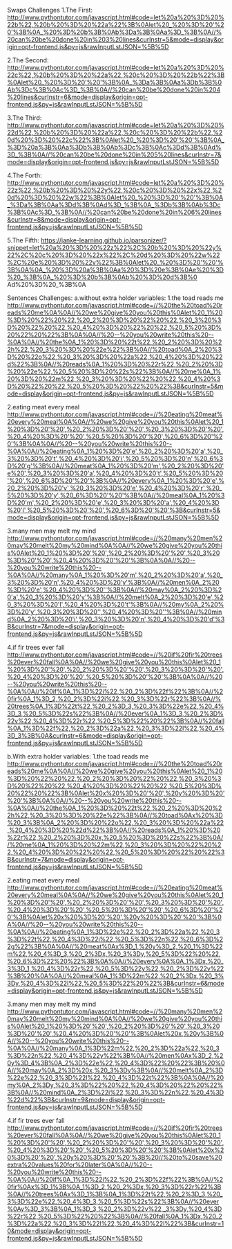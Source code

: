 Swaps Challenges
1.The First:
 http://www.pythontutor.com/javascript.html#code=let%20a%20%3D%20%22b%22,%20b%20%3D%20%22a%22%3B%0Alet%20_%20%3D%20'%20'%3B%0A_%20%3D%20b%3B%0Ab%3Da%3B%0Aa%3D_%3B%0A//%20can%20be%20done%20in%203%20lines&curInstr=5&mode=display&origin=opt-frontend.js&py=js&rawInputLstJSON=%5B%5D
 
2.The Second:
http://www.pythontutor.com/javascript.html#code=let%20a%20%3D%20%22c%22,%20b%20%3D%20%22a%22,%20c%20%3D%20%22b%22%3B%0Alet%20_%20%3D%20'%20'%3B%0A_%3Da%3B%0Aa%3Db%3B%0Ab%3Dc%3B%0Ac%3D_%3B%0A//%20can%20be%20done%20in%204%20lines&curInstr=6&mode=display&origin=opt-frontend.js&py=js&rawInputLstJSON=%5B%5D

3.The Third:
http://www.pythontutor.com/javascript.html#code=let%20a%20%3D%20%22d%22,%20b%20%3D%20%22a%22,%20c%20%3D%20%22b%22,%20d%20%3D%20%22c%22%3B%0Alet%20_%20%3D%20'%20'%3B%0A_%3D%20a%3B%0Aa%3Db%3B%0Ab%3Dc%3B%0Ac%3Dd%3B%0Ad%3D_%3B%0A//%20can%20be%20done%20in%205%20lines&curInstr=7&mode=display&origin=opt-frontend.js&py=js&rawInputLstJSON=%5B%5D

4.The Forth:
http://www.pythontutor.com/javascript.html#code=let%20a%20%3D%20%22z%22,%20b%20%3D%20%22y%22,%20c%20%3D%20%22x%22,%20d%20%3D%20%22w%22%3B%0Alet%20_%20%3D%20'%20'%3B%0A_%3Da%3B%0Aa%3Dd%3B%0Ad%3D_%3B%0A_%3Db%3B%0Ab%3Dc%3B%0Ac%3D_%3B%0A//%20can%20be%20done%20in%206%20lines&curInstr=8&mode=display&origin=opt-frontend.js&py=js&rawInputLstJSON=%5B%5D

5.The Fifth:
https://janke-learning.github.io/parsonizer/?snippet=let%20a%20%3D%20%22z%22%2C%20b%20%3D%20%22y%22%2C%20c%20%3D%20%22x%22%2C%20d%20%3D%20%22w%22%2C%20e%20%3D%20%22v%22%3B%0Alet%20_%20%3D%20'%20'%3B%0A%0A_%20%3D%20a%3B%0Aa%20%3D%20e%3B%0Ae%20%3D%20_%3B%0A_%20%3D%20b%3B%0Ab%20%3D%20d%3B%0
Ad%20%3D%20_%3B%0A

Sentences Challenges:
a.without extra holder variables:
 1.the toad reads me
 http://www.pythontutor.com/javascript.html#code=//%20the%20toad%20reads%20me%0A%0A//%20we%20give%20you%20this%0Alet%20_1%20%3D%20%22%20%22,%20_2%20%3D%20%22%20%22,%20_3%20%3D%20%22%20%22,%20_4%20%3D%20%22%20%22,%20_5%20%3D%20%22%20%22%3B%0A%0A//%20--%20you%20write%20this%20--%0A%0A//%20the%0A_1%20%3D%20%22t%22,%20_2%20%3D%20%22h%22,%20_3%20%3D%20%22e%22%3B%0A//%20toad%0A_2%20%3D%20%22o%22,%20_3%20%3D%20%22a%22,%20_4%20%3D%20%22d%22%3B%0A//%20reads%0A_1%20%3D%20%22r%22,%20_2%20%3D%20%22e%22,%20_5%20%3D%20%22s%22%3B%0A//%20me%0A_1%20%3D%20%22m%22,%20_3%20%3D%20%22%20%22,%20_4%20%3D%20%22%20%22,%20_5%20%3D%20%22%20%22%3B&curInstr=5&mode=display&origin=opt-frontend.js&py=js&rawInputLstJSON=%5B%5D

 2.eating meat every meal
 http://www.pythontutor.com/javascript.html#code=//%20eating%20meat%20every%20meal%0A%0A//%20we%20give%20you%20this%0Alet%20_1%20%3D%20'%20',%20_2%20%3D%20'%20',%20_3%20%3D%20'%20',%20_4%20%3D%20'%20',%20_5%20%3D%20'%20',%20_6%3D%20'%20'%3B%0A%0A//%20--%20you%20write%20this%20--%0A%0A//%20eating%0A_1%20%3D%20'e',%20_2%20%3D%20'a',%20_3%20%3D%20't',%20_4%20%3D%20'i',%20_5%20%3D%20'n',%20_6%3D%20'g'%3B%0A//%20meat%0A_1%20%3D%20'm',%20_2%20%3D%20'e%20',%20_3%20%3D%20'a',%20_4%20%3D%20't',%20_5%20%3D%20'%20',%20_6%3D%20'%20'%3B%0A//%20every%0A_1%20%3D%20'e',%20_2%20%3D%20'v',%20_3%20%3D%20'e',%20_4%20%3D%20'r',%20_5%20%3D%20'y',%20_6%3D%20'%20'%3B%0A//%20meal%0A_1%20%3D%20'm',%20_2%20%3D%20'e',%20_3%20%3D%20'a',%20_4%20%3D%20'l',%20_5%20%3D%20'%20',%20_6%3D%20'%20'%3B&curInstr=5&mode=display&origin=opt-frontend.js&py=js&rawInputLstJSON=%5B%5D

 3.many men may melt my mind
 http://www.pythontutor.com/javascript.html#code=//%20many%20men%20may%20melt%20my%20mind%0A%0A//%20we%20give%20you%20this%0Alet%20_1%20%3D%20'%20',%20_2%20%3D%20'%20',%20_3%20%3D%20'%20',%20_4%20%3D%20'%20'%3B%0A%0A//%20--%20you%20write%20this%20--%0A%0A//%20many%0A_1%20%3D%20'm',%20_2%20%3D%20'a',%20_3%20%3D%20'n',%20_4%20%3D%20'y'%3B%0A//%20men%0A_2%20%3D%20'e',%20_4%20%3D%20''%3B%0A//%20may%0A_2%20%3D%20'a',%20_3%20%3D%20'y'%3B%0A//%20melt%0A_2%20%3D%20'e',%20_3%20%3D%20'l',%20_4%20%3D%20't'%3B%0A//%20my%0A_2%20%3D%20'y',%20_3%20%3D%20'',%20_4%20%3D%20''%3B%0A//%20mind%0A_2%20%3D%20'i',%20_3%20%3D%20'n',%20_4%20%3D%20'd'%3B&curInstr=7&mode=display&origin=opt-frontend.js&py=js&rawInputLstJSON=%5B%5D

 4.if fir trees ever fall
 http://www.pythontutor.com/javascript.html#code=//%20if%20fir%20trees%20ever%20fall%0A%0A//%20we%20give%20you%20this%0Alet%20_1%20%3D%20'%20',%20_2%20%3D%20'%20',%20_3%20%3D%20'%20',%20_4%20%3D%20'%20',%20_5%20%3D%20'%20'%3B%0A%0A//%20--%20you%20write%20this%20--%0A%0A//%20if%0A_1%3D%22i%22,%20_2%3D%22f%22%3B%0A//%20fir%0A_1%3D_2,%20_2%3D%22i%22,%20_3%3D%22r%22%3B%0A//%20trees%0A_1%3D%22t%22,%20_2%3D_3,%20_3%3D%22e%22,%20_4%3D_3,%20_5%3D%22s%22%3B%0A//%20ever%0A_1%3D_3,%20_2%3D%22v%22,%20_4%3D%22r%22,%20_5%3D%22%20%22%3B%0A//%20fall%0A_1%3D%22f%22,%20_2%3D%22a%22,%20_3%3D%22l%22,%20_4%3D_3%3B%0A&curInstr=6&mode=display&origin=opt-frontend.js&py=js&rawInputLstJSON=%5B%5D

b.With extra holder variables:
 1.the toad reads me
 http://www.pythontutor.com/javascript.html#code=//%20the%20toad%20reads%20me%0A%0A//%20we%20give%20you%20this%0Alet%20_1%20%3D%20%22%20%22,%20_2%20%3D%20%22%20%22,%20_3%20%3D%20%22%20%22,%20_4%20%3D%20%22%20%22,%20_5%20%3D%20%22%20%22%3B%0Alet%20x%20%3D%20'%20',%20y%20%3D%20'%20'%3B%0A%0A//%20--%20you%20write%20this%20--%0A%0A//%20the%0A_1%20%3D%20%22t%22,%20_2%20%3D%20%22h%22,%20_3%20%3D%20%22e%22%3B%0A//%20toad%0Ax%20%3D%20_3%3B%0A_2%20%3D%20%22o%22,%20_3%20%3D%20%22a%22,%20_4%20%3D%20%22d%22%3B%0A//%20reads%0A_1%20%3D%20%22r%22,%20_2%20%3D%20x,%20_5%20%3D%20%22s%22%3B%0A//%20me%0A_1%20%3D%20%22m%22,%20_3%20%3D%20%22%20%22,%20_4%20%3D%20%22%20%22,%20_5%20%3D%20%22%20%22%3B&curInstr=7&mode=display&origin=opt-frontend.js&py=js&rawInputLstJSON=%5B%5D
 
 2.eating meat every meal
  http://www.pythontutor.com/javascript.html#code=//%20eating%20meat%20every%20meal%0A%0A//%20we%20give%20you%20this%0Alet%20_1%20%3D%20'%20',%20_2%20%3D%20'%20',%20_3%20%3D%20'%20',%20_4%20%3D%20'%20',%20_5%20%3D%20'%20',%20_6%3D%20'%20'%3B%0Alet%20x%20%3D%20'%20',%20y%20%3D%20'%20'%3B%0A%0A//%20--%20you%20write%20this%20--%0A%0A//%20eating%0A_1%3D%22e%22,%20_2%3D%22a%22,%20_3%3D%22t%22,%20_4%3D%22i%22,%20_5%3D%22n%22,%20_6%3D%22g%22%3B%0A%0A//%20meat%0Ax%3D_1,%20y%3D_2,%20_1%3D%22m%22,%20_4%3D_3,%20_2%3Dx,%20_3%3Dy,%20_5%3D%22%20%22,%20_6%3D%22%20%22%3B%0A%0A//%20every%0A%0A_1%3Dx,%20_3%3D_1,%20_4%3D%22r%22,%20_5%3D%22y%22,%20_2%3D%22v%22%3B%20%0A%0A//%20meal%0A_1%3D%22m%22,%20_2%3Dx,%20_3%3Dy,%20_4%3D%22l%22,%20_5%3D%22%20%22%3B&curInstr=6&mode=display&origin=opt-frontend.js&py=js&rawInputLstJSON=%5B%5D
 
 3.many men may melt my mind
  http://www.pythontutor.com/javascript.html#code=//%20many%20men%20may%20melt%20my%20mind%0A%0A//%20we%20give%20you%20this%0Alet%20_1%20%3D%20'%20',%20_2%20%3D%20'%20',%20_3%20%3D%20'%20',%20_4%20%3D%20'%20'%3B%0Alet%20x,%20y%3B%0A//%20--%20you%20write%20this%20--%0A%0A//%20many%0A_1%3D%22m%22,%20_2%3D%22a%22,%20_3%3D%22n%22,%20_4%3D%22y%22%3B%0A//%20men%0Ax%3D_2,%20y%3D_4%3B%0A_2%3D%22e%22,%20_4%3D%22%20%22%3B%20%0A//%20may%0A_2%3D%20x,%20_3%3Dy%3B%0A//%20melt%0A_2%3D%22e%22,%20_3%3D%22l%22,%20_4%3D%22t%22%3B%0A%0A//%20my%0A_2%3Dy,%20_3%3D%22%20%22,%20_4%3D%20%22%20%22%3B%0A//%20mind%0A_2%3D%22i%22,%20_3%3D%22n%22,%20_4%3D%22d%22%3B&curInstr=9&mode=display&origin=opt-frontend.js&py=js&rawInputLstJSON=%5B%5D
 
 4.if fir trees ever fall
  http://www.pythontutor.com/javascript.html#code=//%20if%20fir%20trees%20ever%20fall%0A%0A//%20we%20give%20you%20this%0Alet%20_1%20%3D%20'%20',%20_2%20%3D%20'%20',%20_3%20%3D%20'%20',%20_4%20%3D%20'%20',%20_5%20%3D%20'%20'%3B%0Alet%20x%20%3D%20'%20',%20y%20%3D%20'%20'%3B%20//%20to%20save%20extra%20values%20for%20later%0A%0A//%20--%20you%20write%20this%20--%0A%0A//%20if%0A_1%3D%22i%22,%20_2%3D%22f%22%3B%0A//%20fir%0Ax%3D_1%3B%0A_1%3D_2,%20_2%3Dx,%20_3%3D%22r%22%3B%0A//%20trees%0Ax%3D_1%3B%0A_1%3D%22t%22,%20_2%3D_3,%20_3%3D%22e%22,%20_4%3D_3,%20_5%3D%22s%22%3B%0A//%20ever%0Ay%3D_3%3B%0A_1%3D_3,%20_2%3D%22v%22,_3%3Dy,%20_4%3D%22r%22,%20_5%3D%22%20%22%3B%0A//%20fall%0A_1%3Dx,%20_2%3D%22a%22,%20_3%3D%22l%22,%20_4%3D%22l%22%3B&curInstr=10&mode=display&origin=opt-frontend.js&py=js&rawInputLstJSON=%5B%5D
